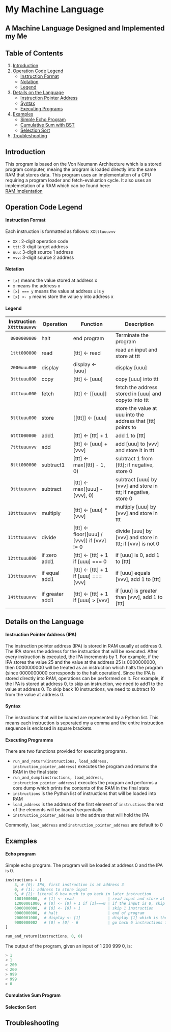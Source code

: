 # My Machine Language

## A Machine Language Designed and Implemented my Me

## Table of Contents
1. [Introduction](#introduction)
2. [Operation Code Legend](#operation-code-legend)
    * [Instruction Format](#instruction-format)
	* [Notation](#notation)
	* [Legend](#legend)
3. [Details on the Language](#details)
	* [Instruction Pointer Address](#instruction-pointer-address)
	* [Syntax](#syntax)
	* [Executing Programs](#executing-programs)
4. [Examples](#examples)
    * [Simple Echo Program](#echo-program)
	* [Cumulative Sum with BST](#cumulative-sum-program)
	* [Selection Sort](#selection-sort)
5. [Troubleshooting](#troubleshooting)

## Introduction

This program is based on the Von Neumann Architecture which is a stored program computer, meaing the program is loaded directly into the same RAM that stores data.
This program uses an implementaiton of a CPU requiring a program loader and fetch-evaluation cycle.
It also uses an implemetation of a RAM which can be found here: <br>[RAM Implentation](https://github.com/tansonlee/ram)

## Operation Code Legend

#### Instruction Format

Each instruction is formatted as follows: `XXtttuuuvvv`
* `XX` : 2-digit operation code
* `ttt`: 3-digit target address
* `uuu`: 3-digit source 1 address
* `vvv`: 3-digit source 2 address

#### Notation

* `[x]` means the value stored at address x
* `x` means the address x
* `[x] === y` means the value at address `x` is `y`
* `[x] <- y` means store the value y into address x

#### Legend

|Instruction<br>`XXtttuuuvvv` |Operation       |Function                                     |Description                                                      |
|-----------------------------|----------------|---------------------------------------------|-----------------------------------------------------------------|
|` 0000000000`                |halt            |end program                                  |Terminate the program                                            |     
|` 1ttt000000`                |read            |[ttt] <- read                                |read an input and store at ttt                                   |          
|` 2000uuu000`                |display         |display <- [uuu]                             |display [uuu]                                                    |
|` 3tttuuu000`                |copy            |[ttt] <- [uuu]                               |copy [uuu] into ttt                                              |
|` 4tttuuu000`                |fetch           |[ttt] <- [[uuu]]                             |fetch the address stored in [uuu] and copyto into ttt            |
|` 5tttuuu000`                |store           |[[ttt]] <- [uuu]                             |store the value at uuu into the address that [ttt] points to     |
|` 6ttt000000`                |add1            |[ttt] <- [ttt] + 1                           |add 1 to [ttt]                                                   |
|` 7tttuuuvvv`                |add             |[ttt] <- [uuu] + [vvv]                       |add [uuu] to [vvv] and store it in ttt                           |
|` 8ttt000000`                |subtract1       |[ttt] <- max([ttt] - 1, 0)                   |subtract 1 from [ttt]; if negative, store 0                      |
|` 9tttuuuvvv`                |subtract        |[ttt] <- max([uuu] - [vvv], 0)               |subtract [uuu] by [vvv] and store in ttt; if negative, store 0   |
|`10tttuuuvvv`                |multiply        |[ttt] <- [uuu] * [vvv]                       |multiply [uuu] by [vvv] and store in ttt                         |
|`11tttuuuvvv`                |divide          |[ttt] <- floor([uuu] / [vvv]) if [vvv] != 0  |divide [uuu] by [vvv] and store in ttt; if [vvv] is not 0        |
|`12tttuuu000`                |if zero add1    |[ttt] <- [ttt] + 1 if [uuu] === 0            |if [uuu] is 0, add 1 to [ttt]                                    |
|`13tttuuuvvv`                |if equal add1   |[ttt] <- [ttt] + 1 if [uuu] === [vvv]        |if [uuu] equals [vvv], add 1 to [ttt]                            |
|`14tttuuuvvv`                |if greater add1 |[ttt] <- [ttt] + 1 if [uuu] > [vvv]          |if [uuu] is greater than [vvv], add 1 to [ttt]                   |


## Details on the Language

#### Instruction Pointer Address (IPA)
The instruction pointer address (IPA) is stored in RAM usually at address 0. 
The IPA stores the address for the instruction that will be executed.
After every instruction is executed, the IPA increments by 1.
For example, if the IPA stores the value 25 and the value at the address 25 is 0000000000, then 0000000000 will be treated as an instruction which halts the program (since 0000000000 corresponds to the halt operation).
Since the IPA is stored directly into RAM, operations can be performed on it. 
For example, if the IPA is stored at address 0, to skip an instruction, we need to add1 to the value at address 0.
To skip back 10 instructions, we need to subtract 10 from the value at address 0.

#### Syntax
The instructions that will be loaded are represented by a Python list. This means each instruction is seperated my a comma and the entire instruction sequence is enclosed in square brackets.

#### Executing Programms
There are two functions provided for executing programs.

* `run_and_return(instructions, load_address, instruction_pointer_address)` executes the program and returns the RAM in the final state
* `run_and_dump(instructions, load_address, instruction_pointer_address)` executes the program and performs a core dump which prints the contents of the RAM in the final state
* `instructions` is the Python list of instructions that will be loaded into RAM
* `load_address` is the address of the first element of `instructions` the rest of the elements will be loaded sequentially
* `instruction_pointer_address` is the address that will hold the IPA

Commonly, `load_address` and `instruction_pointer_address` are default to 0


## Examples

#### Echo program
Simple echo program. The program will be loaded at address 0 and the IPA is 0.

```python
instructions = [
	3, # [0]: IPA, first instruction is at address 3
	0, # [1]: address to store input
	6, # [2]: literal 6 how much to go back in later instruction
	1001000000,  # [1] <- read               | read input and store at address 1 **
	12000001000, # [0] <- [0] + 1 if [1]===0 | if the input is 0, skip 1 instruction 
	6000000000,  # [0] <- [0] + 1            | skip 1 instruction
	0000000000,  # halt                      | end of program
	2000001000,  # display <- [1]            | display [1] which is the input
	9000000002   # [0] = [0] - 6             | go back 6 instructions to **
]

run_and_return(instructions, 0, 0)
```

The output of the program, given an input of 1 200 999 0, is:
```python
> 1
< 1
> 200
< 200
> 999
< 999
> 0
```

#### Cumulative Sum Program

#### Selection Sort



## Troubleshooting 